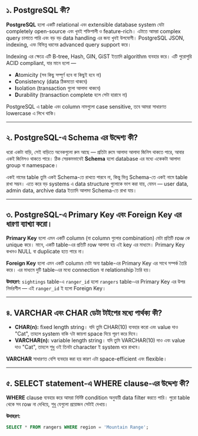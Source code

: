 ## ১. PostgreSQL কী?

**PostgreSQL** হলো একটি relational এবং extensible database system যেটা completely open-source এবং খুবই শক্তিশালী ও feature-rich। এটাতে আমরা complex query চালাতে পারি এবং বড় বড় data handling এর জন্য খুবই উপযোগী। PostgreSQL JSON, indexing, এবং বিভিন্ন ধরনের advanced query support করে।

Indexing এর ক্ষেত্রে এটি B-tree, Hash, GIN, GiST ইত্যাদি algorithm ব্যবহার করে। এটি পুরোপুরি ACID compliant, যার মানে হলো —
- **A**tomicity (সব কিছু সম্পূর্ণ হবে বা কিছুই হবে না)
- **C**onsistency (data ঠিকমতো থাকবে)
- **I**solation (transaction গুলো আলাদা থাকবে)
- **D**urability (transaction complete হলে সেটা হারাবে না)

PostgreSQL এ table এবং column নামগুলো case sensitive, তবে আমরা সাধারণত lowercase এ লিখে থাকি।

---

## ২. PostgreSQL-এ Schema এর উদ্দেশ্য কী?

ধরো একটা বাড়ি, সেই বাড়িতে অনেকগুলো রুম আছে — প্রতিটা রুমে আলাদা আলাদা জিনিস থাকতে পারে, আবার একই জিনিসও থাকতে পারে। ঠিক সেরকমভাবেই **Schema** হলো database এর মধ্যে একেকটা আলাদা group বা namespace।

একই নামের table তুমি একই Schema-তে রাখতে পারবে না, কিন্তু ভিন্ন Schema-তে একই নামে table রাখা সম্ভব। এতে করে বড় systems এ data structure গুলোকে ভাগ করা যায়, যেমন — user data, admin data, archive data ইত্যাদি আলাদা Schema-তে রাখা যায়।

---

## ৩. PostgreSQL-এ Primary Key এবং Foreign Key এর ধারণা ব্যাখ্যা করো।

**Primary Key** হলো এমন একটি column (বা column গুলোর combination) যেটা প্রতিটি row কে unique করে। মানে, একটি table-এর প্রতিটি row আলাদা হয় এই key এর মাধ্যমে। Primary Key কখনও NULL বা duplicate হতে পারে না।

**Foreign Key** হলো এমন একটি column যেটা অন্য table-এর Primary Key এর সাথে সম্পর্ক তৈরি করে। এর মাধ্যমে দুটি table-এর মধ্যে connection বা relationship তৈরি হয়।

**উদাহরণ:**
`sightings` table-এ `ranger_id` হলো `rangers` table-এর Primary Key এর উপর নির্ভরশীল — এই `ranger_id` ই হলো Foreign Key।

---

## ৪. VARCHAR এবং CHAR ডেটা টাইপের মধ্যে পার্থক্য কী?

- **CHAR(n):** fixed length string। যদি তুমি CHAR(10) ব্যবহার করো এবং value দাও "Cat", তাহলে system বাকি ৭টা জায়গা space দিয়ে পূরণ করে দিবে।
- **VARCHAR(n):** variable length string। যদি তুমি VARCHAR(10) দাও এবং value দাও "Cat", তাহলে শুধু ওই তিনটা character ই system ধরে রাখবে।

**VARCHAR** সাধারণত বেশি ব্যবহার করা হয় কারণ এটা space-efficient এবং flexible।

---

## ৫. SELECT statement-এ WHERE clause-এর উদ্দেশ্য কী?

**WHERE** clause ব্যবহার করে আমরা নির্দিষ্ট condition অনুযায়ী data filter করতে পারি। পুরো table থেকে সব row না দেখিয়ে, শুধু যেগুলো প্রয়োজন সেটাই দেখায়।

**উদাহরণ:**
```sql
SELECT * FROM rangers WHERE region = 'Mountain Range';
